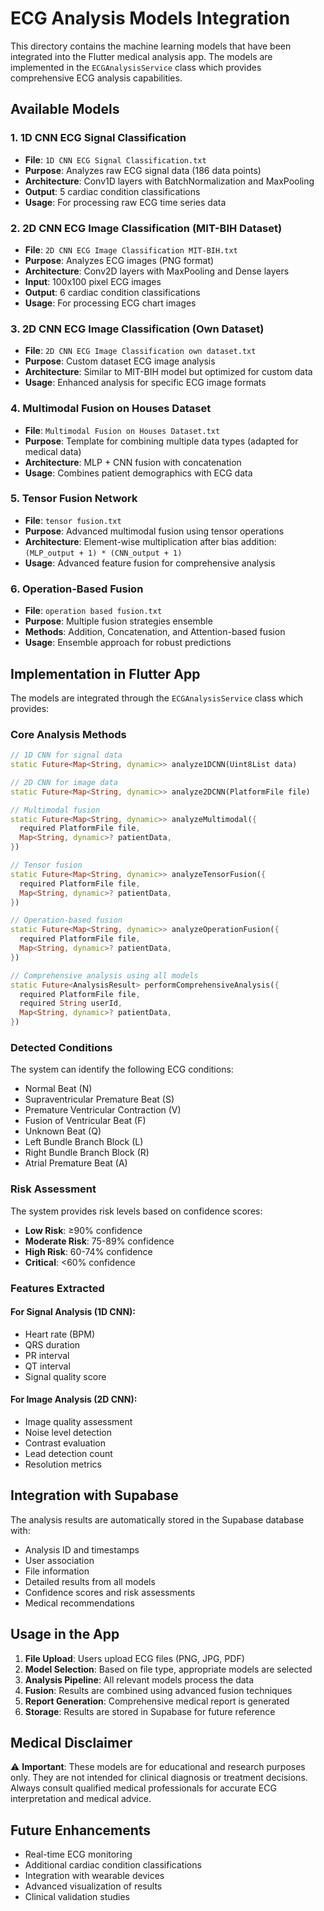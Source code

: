 # ECG Analysis Models Integration

This directory contains the machine learning models that have been integrated into the Flutter medical analysis app. The models are implemented in the `ECGAnalysisService` class which provides comprehensive ECG analysis capabilities.

## Available Models

### 1. 1D CNN ECG Signal Classification
- **File**: `1D CNN ECG Signal Classification.txt`
- **Purpose**: Analyzes raw ECG signal data (186 data points)
- **Architecture**: Conv1D layers with BatchNormalization and MaxPooling
- **Output**: 5 cardiac condition classifications
- **Usage**: For processing raw ECG time series data

### 2. 2D CNN ECG Image Classification (MIT-BIH Dataset)
- **File**: `2D CNN ECG Image Classification MIT-BIH.txt`
- **Purpose**: Analyzes ECG images (PNG format)
- **Architecture**: Conv2D layers with MaxPooling and Dense layers
- **Input**: 100x100 pixel ECG images
- **Output**: 6 cardiac condition classifications
- **Usage**: For processing ECG chart images

### 3. 2D CNN ECG Image Classification (Own Dataset)
- **File**: `2D CNN ECG Image Classification own dataset.txt`
- **Purpose**: Custom dataset ECG image analysis
- **Architecture**: Similar to MIT-BIH model but optimized for custom data
- **Usage**: Enhanced analysis for specific ECG image formats

### 4. Multimodal Fusion on Houses Dataset
- **File**: `Multimodal Fusion on Houses Dataset.txt`
- **Purpose**: Template for combining multiple data types (adapted for medical data)
- **Architecture**: MLP + CNN fusion with concatenation
- **Usage**: Combines patient demographics with ECG data

### 5. Tensor Fusion Network
- **File**: `tensor fusion.txt`
- **Purpose**: Advanced multimodal fusion using tensor operations
- **Architecture**: Element-wise multiplication after bias addition: `(MLP_output + 1) * (CNN_output + 1)`
- **Usage**: Advanced feature fusion for comprehensive analysis

### 6. Operation-Based Fusion
- **File**: `operation based fusion.txt`
- **Purpose**: Multiple fusion strategies ensemble
- **Methods**: Addition, Concatenation, and Attention-based fusion
- **Usage**: Ensemble approach for robust predictions

## Implementation in Flutter App

The models are integrated through the `ECGAnalysisService` class which provides:

### Core Analysis Methods

```dart
// 1D CNN for signal data
static Future<Map<String, dynamic>> analyze1DCNN(Uint8List data)

// 2D CNN for image data
static Future<Map<String, dynamic>> analyze2DCNN(PlatformFile file)

// Multimodal fusion
static Future<Map<String, dynamic>> analyzeMultimodal({
  required PlatformFile file,
  Map<String, dynamic>? patientData,
})

// Tensor fusion
static Future<Map<String, dynamic>> analyzeTensorFusion({
  required PlatformFile file,
  Map<String, dynamic>? patientData,
})

// Operation-based fusion
static Future<Map<String, dynamic>> analyzeOperationFusion({
  required PlatformFile file,
  Map<String, dynamic>? patientData,
})

// Comprehensive analysis using all models
static Future<AnalysisResult> performComprehensiveAnalysis({
  required PlatformFile file,
  required String userId,
  Map<String, dynamic>? patientData,
})
```

### Detected Conditions

The system can identify the following ECG conditions:

- Normal Beat (N)
- Supraventricular Premature Beat (S)
- Premature Ventricular Contraction (V)
- Fusion of Ventricular Beat (F)
- Unknown Beat (Q)
- Left Bundle Branch Block (L)
- Right Bundle Branch Block (R)
- Atrial Premature Beat (A)

### Risk Assessment

The system provides risk levels based on confidence scores:

- **Low Risk**: ≥90% confidence
- **Moderate Risk**: 75-89% confidence
- **High Risk**: 60-74% confidence
- **Critical**: <60% confidence

### Features Extracted

#### For Signal Analysis (1D CNN):
- Heart rate (BPM)
- QRS duration
- PR interval
- QT interval
- Signal quality score

#### For Image Analysis (2D CNN):
- Image quality assessment
- Noise level detection
- Contrast evaluation
- Lead detection count
- Resolution metrics

## Integration with Supabase

The analysis results are automatically stored in the Supabase database with:

- Analysis ID and timestamps
- User association
- File information
- Detailed results from all models
- Confidence scores and risk assessments
- Medical recommendations

## Usage in the App

1. **File Upload**: Users upload ECG files (PNG, JPG, PDF)
2. **Model Selection**: Based on file type, appropriate models are selected
3. **Analysis Pipeline**: All relevant models process the data
4. **Fusion**: Results are combined using advanced fusion techniques
5. **Report Generation**: Comprehensive medical report is generated
6. **Storage**: Results are stored in Supabase for future reference

## Medical Disclaimer

⚠️ **Important**: These models are for educational and research purposes only. They are not intended for clinical diagnosis or treatment decisions. Always consult qualified medical professionals for accurate ECG interpretation and medical advice.

## Future Enhancements

- Real-time ECG monitoring
- Additional cardiac condition classifications
- Integration with wearable devices
- Advanced visualization of results
- Clinical validation studies 